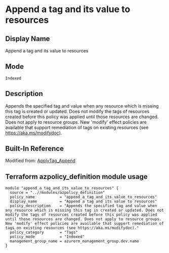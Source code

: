 # Append a tag and its value to resources

## Display Name

Append a tag and its value to resources

## Mode

`Indexed`

## Description

Appends the specified tag and value when any resource which is missing this tag is created or updated. Does not modify the tags of resources created before this policy was applied until those resources are changed. Does not apply to resource groups. New 'modify' effect policies are available that support remediation of tags on existing resources (see https://aka.ms/modifydoc).

## Built-In Reference

Modified from: [ApplyTag_Append](https://github.com/Azure/azure-policy/blob/master/built-in-policies/policyDefinitions/Tags/ApplyTag_Append.json)

Terraform azpolicy_definition module usage
-----

```hcl
module "append_a_tag_and_its_value_to_resources" {
  source = "..//modules/azpolicy_definition"
  policy_name           = "append_a_tag_and_its_value_to_resources"
  display_name          = "Append a tag and its value to resources"
  policy_description    = "Appends the specified tag and value when any resource which is missing this tag is created or updated. Does not modify the tags of resources created before this policy was applied until those resources are changed. Does not apply to resource groups. New 'modify' effect policies are available that support remediation of tags on existing resources (see https://aka.ms/modifydoc)."
  policy_category       = "Tags"
  policy_mode           = "Indexed"
  management_group_name = azurerm_management_group.dev.name
}
```
